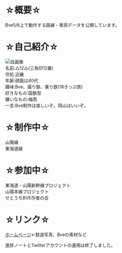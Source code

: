 # ☆概要☆
Bve5/6上で動作する路線・車両データを公開しています。  
  
# ☆自己紹介☆  
![自画像](data/413.png)  
名前:△12△(三角印12番)  
住処:近畿  
年齢:顔面は40代  
趣味:Bve、撮り鉄、乗り鉄(18きっぷ旅)  
好きなもの:国鉄型  
嫌いなもの:梅雨  
一言:Bve制作は楽しいぞ。岡山はいいぞ。  
  
# ☆制作中☆  
山陽線  
東海道線  

# ☆参加中☆  
東海道・山陽新幹線プロジェクト  
山陽本線プロジェクト  
せとうちBVE作者の会  

# ☆リンク☆  
[ホームページ](http://sankakujirusi12.ninja-web.net/)←鉄道写真、Bveの素材など  
<!---[進捗ノート](https://shinchoku.net/users/sankakujirusi12)←ときどきまとめて進捗上げてます  
--->
進捗ノートとTwitterアカウントの運用は終了しました。  
<!---
sankakujirusi12/sankakujirusi12 is a ✨ special ✨ repository because its `README.md` (this file) appears on your GitHub profile.
You can click the Preview link to take a look at your changes.
--->
